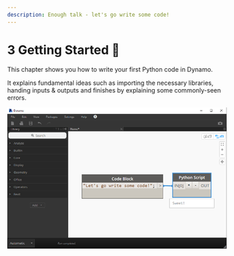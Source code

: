 ```yaml
---
description: Enough talk - let's go write some code!
---
```


# 3 Getting Started 🛴

This chapter shows you how to write your first Python code in Dynamo.

It explains fundamental ideas such as importing the necessary libraries, handing inputs & outputs and finishes by explaining some commonly-seen errors.

![](../.gitbook/assets/letsgowritesomecode.jpg)

